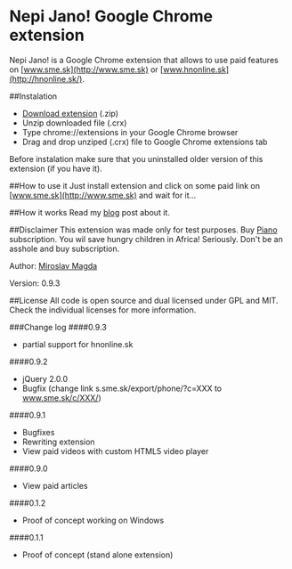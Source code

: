 Nepi Jano! Google Chrome extension 
=======

Nepi Jano! is a Google Chrome extension that allows to use paid features on [www.sme.sk](http://www.sme.sk) or [www.hnonline.sk](http://hnonline.sk/).
 
##Instalation
* [Download extension](https://bitbucket.org/miroslavmagda/nepi-jano/downloads/nepi_jano_0.9.3.crx.zip) (.zip)
* Unzip downloaded file (.crx)
* Type chrome://extensions in your Google Chrome browser
* Drag and drop unziped (.crx) file to Google Chrome extensions tab

Before instalation make sure that you uninstalled older version of this extension (if you have it).

##How to use it
Just install extension and click on some paid link on [www.sme.sk](http://www.sme.sk) and wait for it...

##How it works
Read my [blog](http://blog.ejci.net/2013/04/21/piano-and-sme-sk/) post about it.

##Disclaimer
This extension was made only for test purposes.
Buy [Piano](http://www.pianomedia.sk) subscription. You wil save hungry children in Africa! Seriously. Don't be an asshole and buy subscription.


Author: [Miroslav Magda](http://ejci.net)

Version: 0.9.3

##License
All code is open source and dual licensed under GPL and MIT. Check the individual licenses for more information.


###Change log
####0.9.3
* partial support for hnonline.sk

####0.9.2
* jQuery 2.0.0
* Bugfix (change link s.sme.sk/export/phone/?c=XXX to www.sme.sk/c/XXX/)

####0.9.1
* Bugfixes
* Rewriting extension
* View paid videos with custom HTML5 video player

####0.9.0
* View paid articles

####0.1.2
* Proof of concept working on Windows

####0.1.1
* Proof of concept (stand alone extension)
